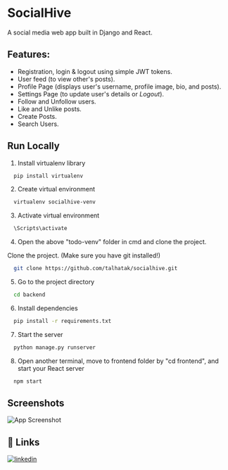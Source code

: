 # SocialHive

A social media web app built in Django and React. 

## Features:
- Registration, login & logout using simple JWT tokens.
- User feed (to view other's posts).
- Profile Page (displays user's username, profile image, bio, and posts).
- Settings Page (to update user's details or *Logout*).
- Follow and Unfollow users.
- Like and Unlike posts.
- Create Posts.
- Search Users.
## Run Locally

1. Install virtualenv library
```bash
  pip install virtualenv
```
2. Create virtual environment
```bash
  virtualenv socialhive-venv 
```
3. Activate virtual environment
```bash
  \Scripts\activate 
```
4. Open the above "todo-venv" folder in cmd and clone the project.

Clone the project. (Make sure you have git installed!)

```bash
  git clone https://github.com/talhatak/socialhive.git
```

5. Go to the project directory

```bash
  cd backend
```

6. Install dependencies

```bash
  pip install -r requirements.txt
```

7. Start the server

```bash
  python manage.py runserver
```
8. Open another terminal, move to frontend folder by "cd frontend", and start your React server 
```bash
  npm start
```

## Screenshots

![App Screenshot]([https://via.placeholder.com/468x300?text=App+Screenshot+Here](https://github.com/talhatak/socialhive/blob/83dffaa8055bf33ea999993781ca9bf9e586c6fc/ss1.JPG))


## 🔗 Links
[![linkedin](https://img.shields.io/badge/linkedin-0A66C2?style=for-the-badge&logo=linkedin&logoColor=white)](https://www.linkedin.com/in/talha-khan-80a04923a/)
